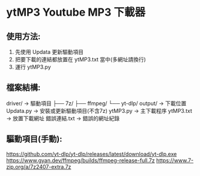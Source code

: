 # ytMP3 Youtube MP3 下載器

## 使用方法:
1. 先使用 Updata 更新驅動項目
2. 把要下載的連結都放置在 ytMP3.txt 當中(多網址請換行)
3. 運行 ytMP3.py


## 檔案結構:
driver/ → 驅動項目
├── 7z/
├── ffmpeg/
└── yt-dlp/
output/ → 下載位置
Updata.py → 安裝或更新驅動項目(不含7z)
ytMP3.py → 主下載程序
ytMP3.txt → 放置下載網址
錯誤連結.txt → 錯誤的網址紀錄

## 驅動項目(手動):
https://github.com/yt-dlp/yt-dlp/releases/latest/download/yt-dlp.exe
https://www.gyan.dev/ffmpeg/builds/ffmpeg-release-full.7z
https://www.7-zip.org/a/7z2407-extra.7z
